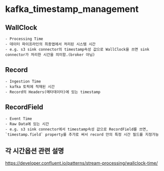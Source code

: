 # kafka_timestamp_management
## WallClock
    - Processing Time
    - 데이터 파이프라인의 최종앱에서 처리된 시스템 시간
    - e.g. s3 sink connector의 timestamp속성 값으로 WallClock을 쓰면 sink connector가 처리한 시간을 의미함.(broker 아님)

## Record
    - Ingestion Time
    - kafka 토픽에 적재된 시간
    - Record의 Headers(메타데이터)에 있는 timestamp 

## RecordField
    - Event Time
    - Raw Data에 있는 시간
    - e.g. s3 sink connector에서 timestamp속성 값으로 RecordField를 쓰면, `timestamp.field` property를 추가로 써서 record 안의 특정 시간 필드를 지정가능

## 각 시간옵션 관련 설명
https://developer.confluent.io/patterns/stream-processing/wallclock-time/
